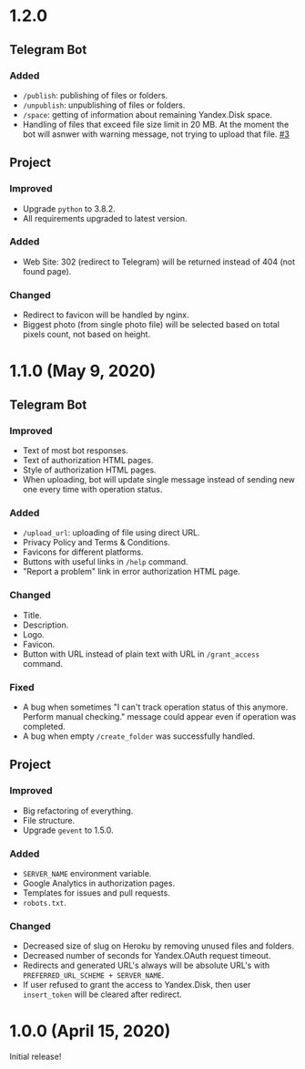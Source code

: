 # 1.2.0

## Telegram Bot

### Added

- `/publish`: publishing of files or folders.
- `/unpublish`: unpublishing of files or folders.
- `/space`: getting of information about remaining Yandex.Disk space.
- Handling of files that exceed file size limit in 20 MB. At the moment the bot will asnwer with warning message, not trying to upload that file. [#3](https://github.com/Amaimersion/yandex-disk-telegram-bot/issues/3)

## Project

### Improved

- Upgrade `python` to 3.8.2.
- All requirements upgraded to latest version.

### Added

- Web Site: 302 (redirect to Telegram) will be returned instead of 404 (not found page).

### Changed

- Redirect to favicon will be handled by nginx.
- Biggest photo (from single photo file) will be selected based on total pixels count, not based on height.


# 1.1.0 (May 9, 2020)

## Telegram Bot

### Improved

- Text of most bot responses.
- Text of authorization HTML pages.
- Style of authorization HTML pages.
- When uploading, bot will update single message instead of sending new one every time with operation status.

### Added

- `/upload_url`: uploading of file using direct URL.
- Privacy Policy and Terms & Conditions.
- Favicons for different platforms.
- Buttons with useful links in `/help` command.
- "Report a problem" link in error authorization HTML page.

### Changed

- Title.
- Description.
- Logo.
- Favicon.
- Button with URL instead of plain text with URL in `/grant_access` command.

### Fixed

- A bug when sometimes "I can't track operation status of this anymore. Perform manual checking." message could appear even if operation was completed.
- A bug when empty `/create_folder` was successfully handled.

## Project

### Improved

- Big refactoring of everything.
- File structure.
- Upgrade `gevent` to 1.5.0.

### Added

- `SERVER_NAME` environment variable.
- Google Analytics in authorization pages.
- Templates for issues and pull requests.
- `robots.txt`.

### Changed

- Decreased size of slug on Heroku by removing unused files and folders.
- Decreased number of seconds for Yandex.OAuth request timeout.
- Redirects and generated URL's always will be absolute URL's with `PREFERRED_URL_SCHEME + SERVER_NAME`.
- If user refused to grant the access to Yandex.Disk, then user `insert_token` will be cleared after redirect.


# 1.0.0 (April 15, 2020)

Initial release!
